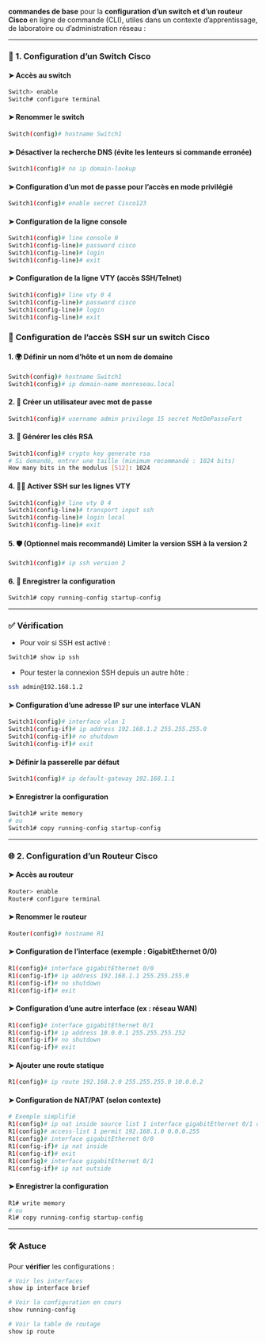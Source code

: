 **commandes de base** pour la **configuration d’un switch et d’un routeur Cisco** en ligne de commande (CLI), utiles dans un contexte d’apprentissage, de laboratoire ou d’administration réseau :

---

### 🔌 1. Configuration d’un **Switch Cisco**

#### ➤ Accès au switch
```bash
Switch> enable
Switch# configure terminal
```

#### ➤ Renommer le switch
```bash
Switch(config)# hostname Switch1
```

#### ➤ Désactiver la recherche DNS (évite les lenteurs si commande erronée)
```bash
Switch1(config)# no ip domain-lookup
```

#### ➤ Configuration d’un mot de passe pour l’accès en mode privilégié
```bash
Switch1(config)# enable secret Cisco123
```

#### ➤ Configuration de la ligne console
```bash
Switch1(config)# line console 0
Switch1(config-line)# password cisco
Switch1(config-line)# login
Switch1(config-line)# exit
```

#### ➤ Configuration de la ligne VTY (accès SSH/Telnet)
```bash
Switch1(config)# line vty 0 4
Switch1(config-line)# password cisco
Switch1(config-line)# login
Switch1(config-line)# exit
```

### 🔐 **Configuration de l’accès SSH sur un switch  Cisco**

#### 1. 🌍 Définir un nom d’hôte et un nom de domaine
```bash
Switch(config)# hostname Switch1
Switch1(config)# ip domain-name monreseau.local
```

#### 2. 👤 Créer un utilisateur avec mot de passe
```bash
Switch1(config)# username admin privilege 15 secret MotDePasseFort
```

#### 3. 🔑 Générer les clés RSA
```bash
Switch1(config)# crypto key generate rsa
# Si demandé, entrer une taille (minimum recommandé : 1024 bits)
How many bits in the modulus [512]: 1024
```

#### 4. 🧑‍💻 Activer SSH sur les lignes VTY
```bash
Switch1(config)# line vty 0 4
Switch1(config-line)# transport input ssh
Switch1(config-line)# login local
Switch1(config-line)# exit
```

#### 5. 🛡️ (Optionnel mais recommandé) Limiter la version SSH à la version 2
```bash
Switch1(config)# ip ssh version 2
```

#### 6. 💾 Enregistrer la configuration
```bash
Switch1# copy running-config startup-config
```

---

### ✅ Vérification

- Pour voir si SSH est activé :
```bash
Switch1# show ip ssh
```

- Pour tester la connexion SSH depuis un autre hôte :
```bash
ssh admin@192.168.1.2
```

#### ➤ Configuration d’une adresse IP sur une interface VLAN
```bash
Switch1(config)# interface vlan 1
Switch1(config-if)# ip address 192.168.1.2 255.255.255.0
Switch1(config-if)# no shutdown
Switch1(config-if)# exit
```

#### ➤ Définir la passerelle par défaut
```bash
Switch1(config)# ip default-gateway 192.168.1.1
```

#### ➤ Enregistrer la configuration
```bash
Switch1# write memory
# ou
Switch1# copy running-config startup-config
```

---

### 🌐 2. Configuration d’un **Routeur Cisco**

#### ➤ Accès au routeur
```bash
Router> enable
Router# configure terminal
```

#### ➤ Renommer le routeur
```bash
Router(config)# hostname R1
```

#### ➤ Configuration de l’interface (exemple : GigabitEthernet 0/0)
```bash
R1(config)# interface gigabitEthernet 0/0
R1(config-if)# ip address 192.168.1.1 255.255.255.0
R1(config-if)# no shutdown
R1(config-if)# exit
```

#### ➤ Configuration d’une autre interface (ex : réseau WAN)
```bash
R1(config)# interface gigabitEthernet 0/1
R1(config-if)# ip address 10.0.0.1 255.255.255.252
R1(config-if)# no shutdown
R1(config-if)# exit
```

#### ➤ Ajouter une route statique
```bash
R1(config)# ip route 192.168.2.0 255.255.255.0 10.0.0.2
```

#### ➤ Configuration de NAT/PAT (selon contexte)
```bash
# Exemple simplifié
R1(config)# ip nat inside source list 1 interface gigabitEthernet 0/1 overload
R1(config)# access-list 1 permit 192.168.1.0 0.0.0.255
R1(config)# interface gigabitEthernet 0/0
R1(config-if)# ip nat inside
R1(config-if)# exit
R1(config)# interface gigabitEthernet 0/1
R1(config-if)# ip nat outside
```

#### ➤ Enregistrer la configuration
```bash
R1# write memory
# ou
R1# copy running-config startup-config
```

---

### 🛠️ Astuce
Pour **vérifier** les configurations :
```bash
# Voir les interfaces
show ip interface brief

# Voir la configuration en cours
show running-config

# Voir la table de routage
show ip route
```
